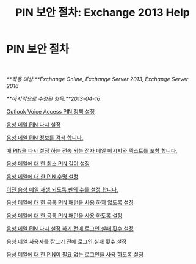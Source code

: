 ﻿---
title: 'PIN 보안 절차: Exchange 2013 Help'
TOCTitle: PIN 보안 절차
ms:assetid: 58e4b02e-dc99-46b8-a65d-d441bbfee8a9
ms:mtpsurl: https://technet.microsoft.com/ko-kr/library/JJ863110(v=EXCHG.150)
ms:contentKeyID: 50555990
ms.date: 05/22/2018
mtps_version: v=EXCHG.150
ms.translationtype: MT
---

# PIN 보안 절차

 

_**적용 대상:**Exchange Online, Exchange Server 2013, Exchange Server 2016_

_**마지막으로 수정된 항목:**2013-04-16_

[Outlook Voice Access PIN 정책 설정](set-outlook-voice-access-pin-policies-exchange-2013-help.md)

[음성 메일 PIN 다시 설정](reset-a-voice-mail-pin-exchange-2013-help.md)

[음성 메일 PIN 정보를 검색 합니다.](retrieve-voice-mail-pin-information-exchange-2013-help.md)

[때 PIN을 다시 설정 하는 전송 되는 전자 메일 메시지와 텍스트를 포함 합니다.](include-text-with-the-email-message-sent-when-a-pin-is-reset-exchange-2013-help.md)

[음성 메일에 대 한 최소 PIN 길이 설정](set-the-minimum-pin-length-for-voice-mail-exchange-2013-help.md)

[음성 메일에 대 한 PIN 수명 설정](set-the-pin-lifetime-for-voice-mail-exchange-2013-help.md)

[이전 음성 메일 재생 되도록 핀의 수를 설정 합니다.](set-the-number-of-previous-voice-mail-pins-to-recycle-exchange-2013-help.md)

[음성 메일에 대 한 공통 PIN 패턴을 사용 하지 않도록 설정](disable-common-pin-patterns-for-voice-mail-exchange-2013-help.md)

[음성 메일에 대 한 공통 PIN 패턴을 사용 하도록 설정](enable-common-pin-patterns-for-voice-mail-exchange-2013-help.md)

[음성 메일 PIN 다시 설정 하기 전에 로그인 실패 횟수 설정](set-the-number-of-sign-in-failures-before-a-voice-mail-pin-is-reset-exchange-2013-help.md)

[음성 메일 사용자를 잠그기 전에 로그인 실패 횟수 설정](set-the-number-of-sign-in-failures-before-a-voice-mail-user-is-locked-out-exchange-2013-help.md)

[음성 메일에 대 한 PIN이 필요 없는 로그인을 사용 하도록 설정](enable-pin-less-sign-ins-for-voice-mail-exchange-2013-help.md)

